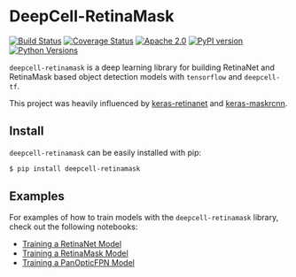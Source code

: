 # DeepCell-RetinaMask

[![Build Status](https://github.com/vanvalenlab/deepcell-retinamask/workflows/build/badge.svg)](https://github.com/vanvalenlab/deepcell-retinamask/actions)
[![Coverage Status](https://coveralls.io/repos/github/vanvalenlab/deepcell-retinamask/badge.svg?branch=master)](https://coveralls.io/github/vanvalenlab/deepcell-retinamask?branch=master)
[![Apache 2.0](https://img.shields.io/badge/License-Apache%202.0-blue.svg)](https://github.com/vanvalenlab/deepcell-retinamask/blob/master/LICENSE)
[![PyPI version](https://badge.fury.io/py/DeepCell-RetinaMask.svg)](https://badge.fury.io/py/deepcell-retinamask)
[![Python Versions](https://img.shields.io/pypi/pyversions/deepcell-retinamask.svg)](https://pypi.org/project/deepcell-retinamask/)

`deepcell-retinamask` is a deep learning library for building RetinaNet and RetinaMask based object detection models with `tensorflow` and `deepcell-tf`.

This project was heavily influenced by [keras-retinanet](https://github.com/fizyr/keras-retinanet) and [keras-maskrcnn](https://github.com/fizyr/keras-maskrcnn).

## Install

`deepcell-retinamask` can be easily installed with pip:

```bash
$ pip install deepcell-retinamask
```

## Examples

For examples of how to train models with the `deepcell-retinamask` library, check out the following notebooks:

- [Training a RetinaNet Model](https://github.com/vanvalenlab/deepcell-retinamask/blob/master/notebooks/RetinaNet.ipynb)
- [Training a RetinaMask Model](https://github.com/vanvalenlab/deepcell-retinamask/blob/master/notebooks/RetinaMask.ipynb)
- [Training a PanOpticFPN Model](https://github.com/vanvalenlab/deepcell-retinamask/blob/master/notebooks/PanOpticFPN.ipynb)

